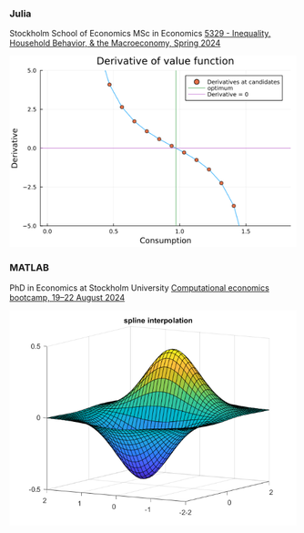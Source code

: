 
### Julia
Stockholm School of Economics MSc in Economics
[5329 - Inequality, Household Behavior, & the Macroeconomy, Spring 2024](https://pcw.hhs.se/courses/5329)
<p float="left">
  <img src="value_function.png"/> 
</p>



### MATLAB
PhD in Economics at Stockholm University
[Computational economics bootcamp, 19–22 August 2024](https://www.su.se/department-of-economics/education/courses-and-programmes/computational-economics-bootcamp-19-22-august-2024-no-credits-1.558037?eventopenforinternationalstudents=true&notforcedreason=0&q=&xpanded=)
<p float="left">
  <img src="solutions_bootcamp/solutions_interOpt/2d.png""/> 
</p>

